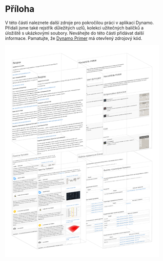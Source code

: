 # Příloha

V této části naleznete další zdroje pro pokročilou práci v aplikaci Dynamo. Přidali jsme také rejstřík důležitých uzlů, kolekci užitečných balíčků a úložiště s ukázkovými soubory. Neváhejte do této části přidávat další informace. Pamatujte, že [Dynamo Primer](https://github.com/DynamoDS/DynamoPrimer) má otevřený zdrojový kód.

 

![](./images/a-cover.png)
